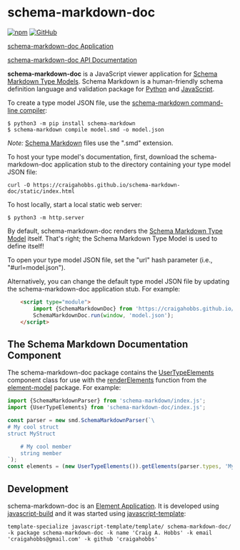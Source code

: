 # schema-markdown-doc

[![npm](https://img.shields.io/npm/v/schema-markdown-doc)](https://www.npmjs.com/package/schema-markdown-doc)
[![GitHub](https://img.shields.io/github/license/craigahobbs/schema-markdown-doc)](https://github.com/craigahobbs/schema-markdown-doc/blob/main/LICENSE)

[schema-markdown-doc Application](https://craigahobbs.github.io/schema-markdown-doc/)

[schema-markdown-doc API Documentation](https://craigahobbs.github.io/schema-markdown-doc/doc/)

**schema-markdown-doc** is a JavaScript viewer application for
[Schema Markdown Type Models](https://craigahobbs.github.io/schema-markdown-doc/#name=TypeModel).
Schema Markdown is a human-friendly schema definition language and validation package for
[Python](https://github.com/craigahobbs/schema-markdown)
and
[JavaScript](https://github.com/craigahobbs/schema-markdown-js).

To create a type model JSON file, use the
[schema-markdown command-line compiler](https://craigahobbs.github.io/schema-markdown/tool.html):

```
$ python3 -m pip install schema-markdown
$ schema-markdown compile model.smd -o model.json
```

*Note:* [Schema Markdown](https://craigahobbs.github.io/schema-markdown/schema-markdown.html)
files use the ".smd" extension.

To host your type model's documentation, first, download the schema-markdown-doc application stub to
the directory containing your type model JSON file:

```
curl -O https://craigahobbs.github.io/schema-markdown-doc/static/index.html
```

To host locally, start a local static web server:

```
$ python3 -m http.server
```

By default, schema-markdown-doc renders the
[Schema Markdown Type Model](https://craigahobbs.github.io/schema-markdown-doc/#name=TypeModel)
itself. That's right; the Schema Markdown Type Model is used to define itself!

To open your type model JSON file, set the "url" hash parameter (i.e., "#url=model.json").

Alternatively, you can change the default type model JSON file by updating the schema-markdown-doc
application stub. For example:

``` html
    <script type="module">
        import {SchemaMarkdownDoc} from 'https://craigahobbs.github.io/schema-markdown-doc/schema-markdown-doc/index.js';
        SchemaMarkdownDoc.run(window, 'model.json');
    </script>
```


## The Schema Markdown Documentation Component

The schema-markdown-doc package contains the
[UserTypeElements](https://craigahobbs.github.io/schema-markdown-doc/doc/UserTypeElements.html)
component class for use with the
[renderElements](https://craigahobbs.github.io/element-model/global.html#renderElements)
function from the
[element-model](https://www.npmjs.com/package/element-model)
package. For example:

``` javascript
import {SchemaMarkdownParser} from 'schema-markdown/index.js';
import {UserTypeElements} from 'schema-markdown-doc/index.js';

const parser = new smd.SchemaMarkdownParser(`\
# My cool struct
struct MyStruct

    # My cool member
    string member
`);
const elements = (new UserTypeElements()).getElements(parser.types, 'MyStruct');
```


## Development

schema-markdown-doc is an [Element Application](https://github.com/craigahobbs/element-app#readme).
It is developed using [javascript-build](https://github.com/craigahobbs/javascript-build#readme)
and it was started using [javascript-template](https://github.com/craigahobbs/javascript-template#readme):

```
template-specialize javascript-template/template/ schema-markdown-doc/ -k package schema-markdown-doc -k name 'Craig A. Hobbs' -k email 'craigahobbs@gmail.com' -k github 'craigahobbs'
```
